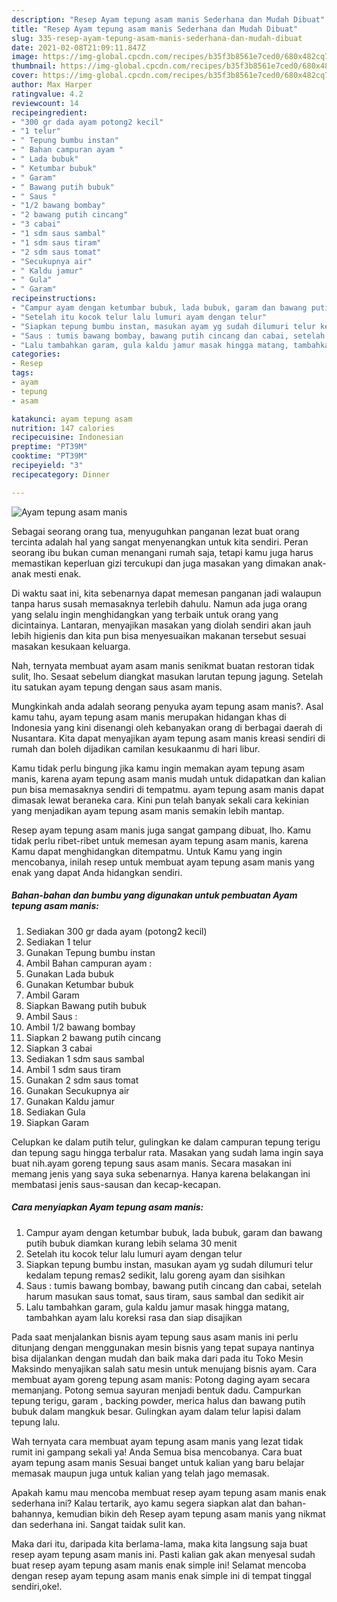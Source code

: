 ```yaml
---
description: "Resep Ayam tepung asam manis Sederhana dan Mudah Dibuat"
title: "Resep Ayam tepung asam manis Sederhana dan Mudah Dibuat"
slug: 335-resep-ayam-tepung-asam-manis-sederhana-dan-mudah-dibuat
date: 2021-02-08T21:09:11.847Z
image: https://img-global.cpcdn.com/recipes/b35f3b8561e7ced0/680x482cq70/ayam-tepung-asam-manis-foto-resep-utama.jpg
thumbnail: https://img-global.cpcdn.com/recipes/b35f3b8561e7ced0/680x482cq70/ayam-tepung-asam-manis-foto-resep-utama.jpg
cover: https://img-global.cpcdn.com/recipes/b35f3b8561e7ced0/680x482cq70/ayam-tepung-asam-manis-foto-resep-utama.jpg
author: Max Harper
ratingvalue: 4.2
reviewcount: 14
recipeingredient:
- "300 gr dada ayam potong2 kecil"
- "1 telur"
- " Tepung bumbu instan"
- " Bahan campuran ayam "
- " Lada bubuk"
- " Ketumbar bubuk"
- " Garam"
- " Bawang putih bubuk"
- " Saus "
- "1/2 bawang bombay"
- "2 bawang putih cincang"
- "3 cabai"
- "1 sdm saus sambal"
- "1 sdm saus tiram"
- "2 sdm saus tomat"
- "Secukupnya air"
- " Kaldu jamur"
- " Gula"
- " Garam"
recipeinstructions:
- "Campur ayam dengan ketumbar bubuk, lada bubuk, garam dan bawang putih bubuk diamkan kurang lebih selama 30 menit"
- "Setelah itu kocok telur lalu lumuri ayam dengan telur"
- "Siapkan tepung bumbu instan, masukan ayam yg sudah dilumuri telur kedalam tepung remas2 sedikit, lalu goreng ayam dan sisihkan"
- "Saus : tumis bawang bombay, bawang putih cincang dan cabai, setelah harum masukan saus tomat, saus tiram, saus sambal dan sedikit air"
- "Lalu tambahkan garam, gula kaldu jamur masak hingga matang, tambahkan ayam lalu koreksi rasa dan siap disajikan"
categories:
- Resep
tags:
- ayam
- tepung
- asam

katakunci: ayam tepung asam 
nutrition: 147 calories
recipecuisine: Indonesian
preptime: "PT39M"
cooktime: "PT39M"
recipeyield: "3"
recipecategory: Dinner

---
```



![Ayam tepung asam manis](https://img-global.cpcdn.com/recipes/b35f3b8561e7ced0/680x482cq70/ayam-tepung-asam-manis-foto-resep-utama.jpg)

Sebagai seorang orang tua, menyuguhkan panganan lezat buat orang tercinta adalah hal yang sangat menyenangkan untuk kita sendiri. Peran seorang ibu bukan cuman menangani rumah saja, tetapi kamu juga harus memastikan keperluan gizi tercukupi dan juga masakan yang dimakan anak-anak mesti enak.

Di waktu  saat ini, kita sebenarnya dapat memesan panganan jadi walaupun tanpa harus susah memasaknya terlebih dahulu. Namun ada juga orang yang selalu ingin menghidangkan yang terbaik untuk orang yang dicintainya. Lantaran, menyajikan masakan yang diolah sendiri akan jauh lebih higienis dan kita pun bisa menyesuaikan makanan tersebut sesuai masakan kesukaan keluarga. 

Nah, ternyata membuat ayam asam manis senikmat buatan restoran tidak sulit, lho. Sesaat sebelum diangkat masukan larutan tepung jagung. Setelah itu satukan ayam tepung dengan saus asam manis.

Mungkinkah anda adalah seorang penyuka ayam tepung asam manis?. Asal kamu tahu, ayam tepung asam manis merupakan hidangan khas di Indonesia yang kini disenangi oleh kebanyakan orang di berbagai daerah di Nusantara. Kita dapat menyajikan ayam tepung asam manis kreasi sendiri di rumah dan boleh dijadikan camilan kesukaanmu di hari libur.

Kamu tidak perlu bingung jika kamu ingin memakan ayam tepung asam manis, karena ayam tepung asam manis mudah untuk didapatkan dan kalian pun bisa memasaknya sendiri di tempatmu. ayam tepung asam manis dapat dimasak lewat beraneka cara. Kini pun telah banyak sekali cara kekinian yang menjadikan ayam tepung asam manis semakin lebih mantap.

Resep ayam tepung asam manis juga sangat gampang dibuat, lho. Kamu tidak perlu ribet-ribet untuk memesan ayam tepung asam manis, karena Kamu dapat menghidangkan ditempatmu. Untuk Kamu yang ingin mencobanya, inilah resep untuk membuat ayam tepung asam manis yang enak yang dapat Anda hidangkan sendiri.

<!--inarticleads1-->

##### Bahan-bahan dan bumbu yang digunakan untuk pembuatan Ayam tepung asam manis:

1. Sediakan 300 gr dada ayam (potong2 kecil)
1. Sediakan 1 telur
1. Gunakan  Tepung bumbu instan
1. Ambil  Bahan campuran ayam :
1. Gunakan  Lada bubuk
1. Gunakan  Ketumbar bubuk
1. Ambil  Garam
1. Siapkan  Bawang putih bubuk
1. Ambil  Saus :
1. Ambil 1/2 bawang bombay
1. Siapkan 2 bawang putih cincang
1. Siapkan 3 cabai
1. Sediakan 1 sdm saus sambal
1. Ambil 1 sdm saus tiram
1. Gunakan 2 sdm saus tomat
1. Gunakan Secukupnya air
1. Gunakan  Kaldu jamur
1. Sediakan  Gula
1. Siapkan  Garam


Celupkan ke dalam putih telur, gulingkan ke dalam campuran tepung terigu dan tepung sagu hingga terbalur rata. Masakan yang sudah lama ingin saya buat nih.ayam goreng tepung saus asam manis. Secara masakan ini memang jenis yang saya suka sebenarnya. Hanya karena belakangan ini membatasi jenis saus-sausan dan kecap-kecapan. 

<!--inarticleads2-->

##### Cara menyiapkan Ayam tepung asam manis:

1. Campur ayam dengan ketumbar bubuk, lada bubuk, garam dan bawang putih bubuk diamkan kurang lebih selama 30 menit
1. Setelah itu kocok telur lalu lumuri ayam dengan telur
1. Siapkan tepung bumbu instan, masukan ayam yg sudah dilumuri telur kedalam tepung remas2 sedikit, lalu goreng ayam dan sisihkan
1. Saus : tumis bawang bombay, bawang putih cincang dan cabai, setelah harum masukan saus tomat, saus tiram, saus sambal dan sedikit air
1. Lalu tambahkan garam, gula kaldu jamur masak hingga matang, tambahkan ayam lalu koreksi rasa dan siap disajikan


Pada saat menjalankan bisnis ayam tepung saus asam manis ini perlu ditunjang dengan menggunakan mesin bisnis yang tepat supaya nantinya bisa dijalankan dengan mudah dan baik maka dari pada itu Toko Mesin Maksindo menyajikan salah satu mesin untuk menujang bisnis ayam. Cara membuat ayam goreng tepung asam manis: Potong daging ayam secara memanjang. Potong semua sayuran menjadi bentuk dadu. Campurkan tepung terigu, garam , backing powder, merica halus dan bawang putih bubuk dalam mangkuk besar. Gulingkan ayam dalam telur lapisi dalam tepung lalu. 

Wah ternyata cara membuat ayam tepung asam manis yang lezat tidak rumit ini gampang sekali ya! Anda Semua bisa mencobanya. Cara buat ayam tepung asam manis Sesuai banget untuk kalian yang baru belajar memasak maupun juga untuk kalian yang telah jago memasak.

Apakah kamu mau mencoba membuat resep ayam tepung asam manis enak sederhana ini? Kalau tertarik, ayo kamu segera siapkan alat dan bahan-bahannya, kemudian bikin deh Resep ayam tepung asam manis yang nikmat dan sederhana ini. Sangat taidak sulit kan. 

Maka dari itu, daripada kita berlama-lama, maka kita langsung saja buat resep ayam tepung asam manis ini. Pasti kalian gak akan menyesal sudah buat resep ayam tepung asam manis enak simple ini! Selamat mencoba dengan resep ayam tepung asam manis enak simple ini di tempat tinggal sendiri,oke!.

